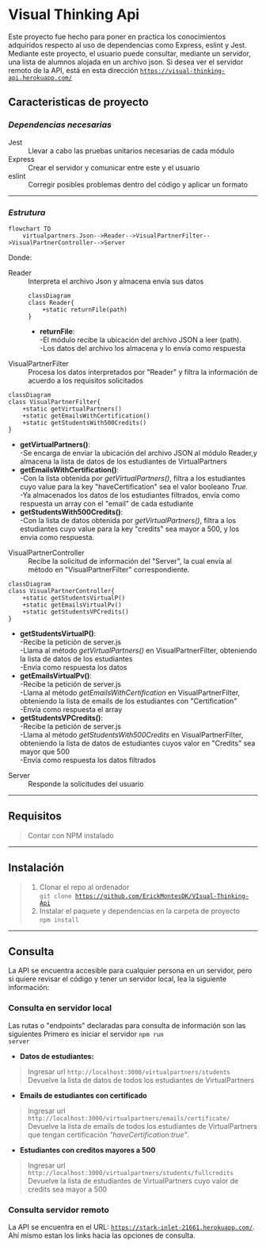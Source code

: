 # Visual Thinking Api
Este proyecto fue hecho para poner en practica los conocimientos adquiridos respecto al uso de dependencias como Express, eslint y Jest.
Mediante este proyecto, el usuario puede consultar, mediante un servidor,  una lista de alumnos alojada en un archivo json. 
Si desea ver el servidor remoto de la API, está en esta dirección <code>https://visual-thinking-api.herokuapp.com/</code>

## Caracteristicas de proyecto

<i><h3>Dependencias necesarias</h3></i>

<dl>
    <dt>Jest</dt>
        <dd>Llevar a cabo las pruebas unitarios necesarias de cada módulo</dd>
    <dt>Express</dt>
        <dd>Crear el servidor y comunicar entre este y el usuario</dd>
    <dt>eslint</dt>
        <dd>Corregir posibles problemas dentro del código y aplicar un formato</dd>
</dl>
<hr>

<i><h3>Estrutura</h3></i>

```mermaid
flowchart TD
    virtualpartners.Json-->Reader-->VisualPartnerFilter-->VisualPartnerController-->Server
```
Donde:
<dl>
<dt>Reader</dt>
<dd>Interpreta el archivo Json y almacena envía sus datos

```mermaid
classDiagram
class Reader{
    +static returnFile(path)
}
```
* <b>returnFile</b>:<br>-El módulo recibe la ubicación del archivo JSON a leer (path).<br>-Los datos del archivo los almacena y lo envía como respuesta 
</dd>
<dt>VisualPartnerFilter</dt>
<dd>Procesa los datos interpretados por "Reader" y filtra la información de acuerdo a los requisitos solicitados</dd>

```mermaid
classDiagram
class VisualPartnerFilter{
    +static getVirtualPartners()
    +static getEmailsWithCertification()
    +static getStudentsWith500Credits()
}
```
* <b>getVirtualPartners()</b>:<br>-Se encarga de enviar la ubicación del archivo JSON al módulo Reader,y almacena la lista de datos de los estudiantes de VirtualPartners<br>
* <b>getEmailsWithCertification()</b>:<br>-Con la lista obtenida por <i>getVirtualPartners()</i>, filtra a los estudiantes cuyo value para la key "haveCertification" sea el valor booleano <i>True</i>.<br>-Ya almacenados los datos de los estudiantes filtrados, envía como respuesta un array con el "email" de cada estudiante<br>
* <b>getStudentsWith500Credits()</b>:<br>-Con la lista de datos obtenida por <i>getVirtualPartners()</i>, filtra a los estudiantes cuyo value para la key "credits" sea mayor a 500, y los envia como respuesta. 
</dd>


<dt>VisualPartnerController</dt>
<dd>Recibe la solicitud de información del "Server", la cual envía al método en "VisualPartnerFilter" correspondiente.</dd>

```mermaid
classDiagram
class VisualPartnerController{
    +static getStudentsVirtualP()
    +static getEmailsVirtualPv()
    +static getStudentsVPCredits()
}
```
* <b>getStudentsVirtualP()</b>:<br>-Recibe la petición de server.js<br>-Llama al método <i>getVirtualPartners()</i> en VisualPartnerFilter, obteniendo la lista de datos de los estudiantes <br>-Envía como respuesta los datos<br>
* <b>getEmailsVirtualPv()</b>:<br>-Recibe la petición de server.js<br>-Llama al método <i>getEmailsWithCertification</i> en VisualPartnerFilter, obteniendo la lista de emails de los estudiantes con "Certification"<br>-Envía como respuesta el array<br>
* <b>getStudentsVPCredits()</b>:<br>-Recibe la petición de server.js<br>-Llama al método <i>getStudentsWith500Credits</i> en VisualPartnerFilter, obteniendo la lista de datos de estudiantes cuyos valor en "Credits" sea mayor que 500<br>-Envía como respuesta los datos filtrados<br>
</dd>



<dt>Server</dt>
<dd>Responde la solicitudes del usuario
</dd>
</dl>

<hr>

## Requisitos
>Contar con NPM instalado
<hr>

## Instalación
>1) Clonar el repo al ordenador<br><code>git clone https://github.com/ErickMontesDK/VIsual-Thinking-Api </code>
>2) Instalar el paquete y dependencias en la carpeta de proyecto <br><code>npm install </code>
<hr>

## Consulta
La API se encuentra accesible para cualquier persona en un servidor, pero si quiere revisar el código y tener un servidor local, lea la siguiente información:

### Consulta en servidor local

Las rutas o "endpoints" declaradas para consulta de información son las siguientes
Primero es iniciar el servidor <code>npm run server</code>

* <b>Datos de estudiantes:</b>

> Ingresar url <code>http://localhost:3000/virtualpartners/students</code><br>
Devuelve la lista de datos de todos los estudiantes de VirtualPartners

* <b>Emails de estudiantes con certificado</b>

>Ingresar url <code>http://localhost:3000/virtualpartners/emails/certificate/</code><br>
Devuelve la lista de emails de todos los estudiantes de VirtualPartners que tengan certificación <i>"haveCertification:true"</i>.

* <b>Estudiantes con creditos mayores a 500</b>

>Ingresar url <code>http://localhost:3000/virtualpartners/students/fullcredits</code><br>
Devuelve la lista de estudiantes de VirtualPartners cuyo valor de credits sea mayor a 500

### Consulta servidor remoto
La API se encuentra en el URL: <code>https://stark-inlet-21661.herokuapp.com/</code>. Ahí mismo estan los links hacia las opciones de consulta.



